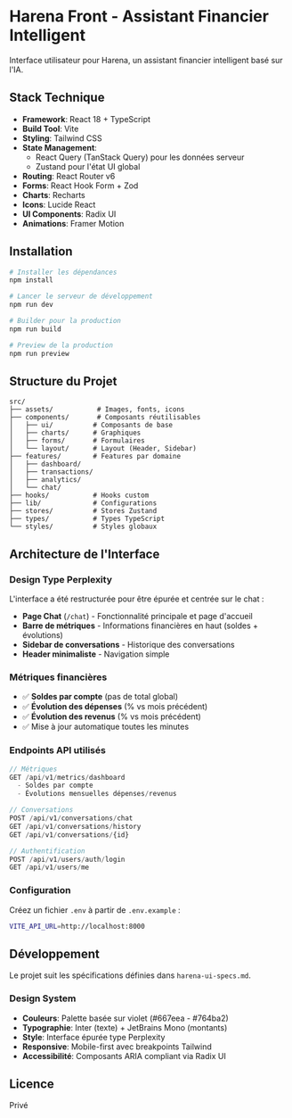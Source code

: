 # Harena Front - Assistant Financier Intelligent

Interface utilisateur pour Harena, un assistant financier intelligent basé sur l'IA.

## Stack Technique

- **Framework**: React 18 + TypeScript
- **Build Tool**: Vite
- **Styling**: Tailwind CSS
- **State Management**:
  - React Query (TanStack Query) pour les données serveur
  - Zustand pour l'état UI global
- **Routing**: React Router v6
- **Forms**: React Hook Form + Zod
- **Charts**: Recharts
- **Icons**: Lucide React
- **UI Components**: Radix UI
- **Animations**: Framer Motion

## Installation

```bash
# Installer les dépendances
npm install

# Lancer le serveur de développement
npm run dev

# Builder pour la production
npm run build

# Preview de la production
npm run preview
```

## Structure du Projet

```
src/
├── assets/           # Images, fonts, icons
├── components/       # Composants réutilisables
│   ├── ui/          # Composants de base
│   ├── charts/      # Graphiques
│   ├── forms/       # Formulaires
│   └── layout/      # Layout (Header, Sidebar)
├── features/        # Features par domaine
│   ├── dashboard/
│   ├── transactions/
│   ├── analytics/
│   └── chat/
├── hooks/           # Hooks custom
├── lib/             # Configurations
├── stores/          # Stores Zustand
├── types/           # Types TypeScript
└── styles/          # Styles globaux
```

## Architecture de l'Interface

### Design Type Perplexity
L'interface a été restructurée pour être épurée et centrée sur le chat :

- **Page Chat** (`/chat`) - Fonctionnalité principale et page d'accueil
- **Barre de métriques** - Informations financières en haut (soldes + évolutions)
- **Sidebar de conversations** - Historique des conversations
- **Header minimaliste** - Navigation simple

### Métriques financières
- ✅ **Soldes par compte** (pas de total global)
- ✅ **Évolution des dépenses** (% vs mois précédent)
- ✅ **Évolution des revenus** (% vs mois précédent)
- ✅ Mise à jour automatique toutes les minutes

### Endpoints API utilisés

```typescript
// Métriques
GET /api/v1/metrics/dashboard
  - Soldes par compte
  - Évolutions mensuelles dépenses/revenus

// Conversations
POST /api/v1/conversations/chat
GET /api/v1/conversations/history
GET /api/v1/conversations/{id}

// Authentification
POST /api/v1/users/auth/login
GET /api/v1/users/me
```

### Configuration

Créez un fichier `.env` à partir de `.env.example` :
```bash
VITE_API_URL=http://localhost:8000
```

## Développement

Le projet suit les spécifications définies dans `harena-ui-specs.md`.

### Design System

- **Couleurs**: Palette basée sur violet (#667eea - #764ba2)
- **Typographie**: Inter (texte) + JetBrains Mono (montants)
- **Style**: Interface épurée type Perplexity
- **Responsive**: Mobile-first avec breakpoints Tailwind
- **Accessibilité**: Composants ARIA compliant via Radix UI

## Licence

Privé
